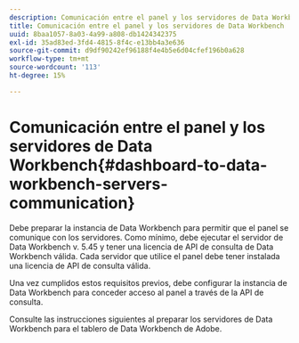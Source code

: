 ```yaml
---
description: Comunicación entre el panel y los servidores de Data Workbench
title: Comunicación entre el panel y los servidores de Data Workbench
uuid: 8baa1057-8a03-4a99-a808-db1424342375
exl-id: 35ad83ed-3fd4-4815-8f4c-e13bb4a3e636
source-git-commit: d9df90242ef96188f4e4b5e6d04cfef196b0a628
workflow-type: tm+mt
source-wordcount: '113'
ht-degree: 15%

---
```


# Comunicación entre el panel y los servidores de Data Workbench{#dashboard-to-data-workbench-servers-communication}

Debe preparar la instancia de Data Workbench para permitir que el panel se comunique con los servidores. Como mínimo, debe ejecutar el servidor de Data Workbench v. 5.45 y tener una licencia de API de consulta de Data Workbench válida. Cada servidor que utilice el panel debe tener instalada una licencia de API de consulta válida.

Una vez cumplidos estos requisitos previos, debe configurar la instancia de Data Workbench para conceder acceso al panel a través de la API de consulta.

Consulte las instrucciones siguientes al preparar los servidores de Data Workbench para el tablero de Data Workbench de Adobe.
